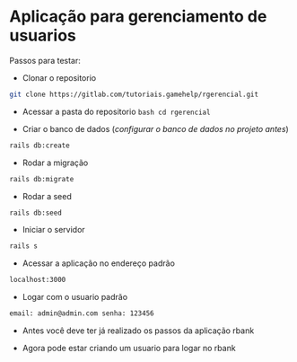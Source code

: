 # Aplicação para gerenciamento de usuarios



Passos para testar:

* Clonar o repositorio 
```bash 
git clone https://gitlab.com/tutoriais.gamehelp/rgerencial.git
```

* Acessar a pasta do repositorio
```bash cd rgerencial```

* Criar o banco de dados (_configurar o banco de dados no projeto antes_)
```bash
rails db:create
```

* Rodar a migração
```bash
rails db:migrate
```

* Rodar a seed
```bash
rails db:seed
```

* Iniciar o servidor
```bash
rails s
```

* Acessar a aplicação no endereço padrão
```bash
localhost:3000
```

* Logar com o usuario padrão
```bash
email: admin@admin.com senha: 123456
```

* Antes você deve ter já realizado os passos da aplicação rbank

* Agora pode estar criando um usuario para logar no rbank

